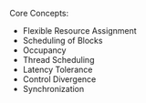 Core Concepts:
- Flexible Resource Assignment
- Scheduling of Blocks
- Occupancy
- Thread Scheduling
- Latency Tolerance
- Control Divergence
- Synchronization

